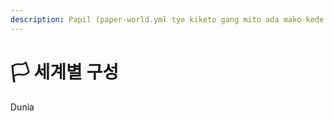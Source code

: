 ```yaml
---
description: Papil (paper-world.yml tye kiketo gang mito ada mako kede i kom.
---
```


# 🏳️ 세계별 구성

Dunia
